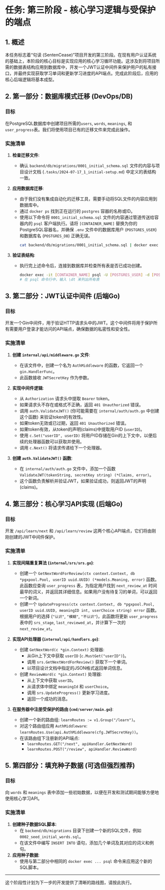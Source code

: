 # 任务: 第三阶段 - 核心学习逻辑与受保护的端点

## 1. 概述
本任务标志着“句读 (SentenCease)”项目开发的第三阶段。在现有用户认证系统的基础上，本阶段的核心目标是实现应用的核心学习循环功能。这涉及到将项目所需的数据表结构应用到数据库中，开发一个JWT认证中间件来保护用户的私有接口，并最终实现获取学习单词和更新学习进度的API端点。完成此阶段后，应用的核心后端逻辑将基本成型。

## 2. 第一部分：数据库模式迁移 (DevOps/DB)

### 目标
在PostgreSQL数据库中创建项目所需的`users`, `words`, `meanings`, 和 `user_progress`表。我们将使用项目已有的迁移文件来完成此操作。

### 实施清单
1.  **检查迁移文件**:
    -   确认 `backend/db/migrations/0001_initial_schema.sql` 文件的内容与项目设计文档 (`.tasks/2024-07-17_1_initial-setup.md`) 中定义的表结构一致。

2.  **应用数据库迁移**:
    -   由于我们没有集成自动化的迁移工具，需要手动将SQL文件的内容应用到数据库中。
    -   通过 `docker ps` 找到正在运行的 `postgres` 容器的名称或ID。
    -   使用以下命令将 `0001_initial_schema.sql` 文件的内容通过管道传送给容器内的 `psql` 客户端执行。请将 `[CONTAINER_NAME]` 替换为你的PostgreSQL容器名，并确保 `.env` 文件中的数据库用户 (`POSTGRES_USER`) 和数据库名 (`POSTGRES_DB`) 正确无误。
        ```bash
        cat backend/db/migrations/0001_initial_schema.sql | docker exec -i [CONTAINER_NAME] psql -U [POSTGRES_USER] -d [POSTGRES_DB]
        ```

3.  **验证表结构**:
    -   执行完上述命令后，连接到数据库并检查所有表是否已成功创建。
        ```bash
        docker exec -it [CONTAINER_NAME] psql -U [POSTGRES_USER] -d [POSTGRES_DB]
        # 在 psql 命令行中，输入 \dt 来列出所有表
        ```

## 3. 第二部分：JWT认证中间件 (后端Go)

### 目标
开发一个Gin中间件，用于验证HTTP请求头中的JWT。这个中间件将用于保护所有需要用户登录才能访问的API端点，确保数据的私密性和安全性。

### 实施清单
1.  **创建 `internal/api/middleware.go` 文件**:
    -   在该文件中，创建一个名为 `AuthMiddleware` 的函数，它返回一个 `gin.HandlerFunc`。
    -   此函数接收 `JWTSecretKey` 作为参数。

2.  **实现中间件逻辑**:
    -   从 `Authorization` 请求头中提取 `Bearer` token。
    -   如果请求头不存在或格式不正确，返回 `401 Unauthorized` 错误。
    -   调用 `auth.ValidateJWT()` (你可能需要在 `internal/auth/auth.go` 中创建这个函数) 来验证token的有效性。
    -   如果token无效或已过期，返回 `401 Unauthorized` 错误。
    -   如果token有效，从token的声明(claims)中提取用户ID (`userID`)。
    -   使用 `c.Set("userID", userID)` 将用户ID存储在Gin的上下文中，以便后续的处理器函数可以获取并使用。
    -   调用 `c.Next()` 将请求传递给下一个处理器。

3.  **创建 `auth.ValidateJWT()` 函数**:
    -   在 `internal/auth/auth.go` 文件中，添加一个函数 `ValidateJWT(tokenString, secretKey string) (*Claims, error)`。
    -   这个函数负责解析并验证JWT，如果验证成功，则返回JWT的声明(claims)。

## 4. 第三部分：核心学习API实现 (后端Go)

### 目标
开发 `/api/learn/next` 和 `/api/learn/review` 这两个核心API端点，它们将由刚刚创建的JWT中间件保护。

### 实施清单
1.  **实现间隔重复算法 (`internal/srs/srs.go`)**:
    -   创建一个 `GetNextWordForReview(ctx context.Context, db *pgxpool.Pool, userID uuid.UUID) (*models.Meaning, error)` 函数。此函数应查询 `user_progress` 表，为指定用户找到 `next_review_at` 时间最早的词义，并返回其详细信息。如果用户没有待复习的单词，可以返回一个新词。
    -   创建一个 `UpdateProgress(ctx context.Context, db *pgxpool.Pool, userID uuid.UUID, meaningID int, userChoice string) error` 函数。根据用户的选择 (`"认识"`, `"模糊"`, `"不认识"`)，此函数将更新 `user_progress` 表中的 `srs_stage`, `last_reviewed_at`，并计算下一次的 `next_review_at`。

2.  **实现API处理器 (`internal/api/handlers.go`)**:
    -   创建 `GetNextWord(c *gin.Context)` 处理器:
        -   从Gin上下文中获取 `userID` (`c.MustGet("userID")`)。
        -   调用 `srs.GetNextWordForReview()` 获取下一个单词。
        -   以项目设计文档中指定的JSON格式返回单词信息。
    -   创建 `ReviewWord(c *gin.Context)` 处理器:
        -   从上下文中获取 `userID`。
        -   从请求体中绑定 `meaningId` 和 `userChoice`。
        -   调用 `srs.UpdateProgress()` 更新学习进度。
        -   返回一个成功的消息。

3.  **在服务器中注册受保护的路由 (`cmd/server/main.go`)**:
    -   创建一个新的路由组: `learnRoutes := v1.Group("/learn")`。
    -   对这个路由组应用 `AuthMiddleware`: `learnRoutes.Use(api.AuthMiddleware(cfg.JWTSecretKey))`。
    -   在该路由组下注册新的API端点:
        -   `learnRoutes.GET("/next", apiHandler.GetNextWord)`
        -   `learnRoutes.POST("/review", apiHandler.ReviewWord)`

## 5. 第四部分：填充种子数据 (可选但强烈推荐)

### 目标
向 `words` 和 `meanings` 表中添加一些初始数据，以便在开发和测试期间能够方便地使用核心学习API。

### 实施清单
1.  **创建种子数据SQL脚本**:
    -   在 `backend/db/migrations` 目录下创建一个新的SQL文件，例如 `0002_seed_initial_words.sql`。
    -   在该文件中编写 `INSERT INTO` 语句，添加几个单词及其对应的词义和例句。
2.  **应用种子数据**:
    -   使用与第二部分中相同的 `docker exec ... psql` 命令来应用这个新的SQL脚本。
---
这个阶段性计划为下一步的开发提供了清晰的路线图，请按此执行。 